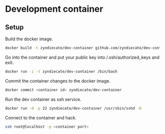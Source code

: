 # Development container

## Setup

Build the docker image.
```bash
docker build -t zyndiecate/dev-container github.com/zyndiecate/dev-container
```

Go into the container and put your public key into /.ssh/authorized_keys and exit.
```bash
docker run -i -t zyndiecate/dev-container /bin/bash
```

Commit the container changes to the docker image.
```bash
docker commit <container id> zyndiecate/dev-container
```

Run the dev container as ssh service.
```bash
docker run -d -p 22 zyndiecate/dev-container /usr/sbin/sshd -D
```

Connect to the container and hack.
```bash
ssh root@localhost -p <container port>
```
